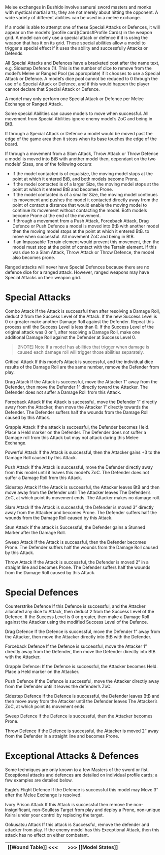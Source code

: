 Melee exchanges in Bushido involve samurai sword masters and monks with mystical martial arts; they are not merely about hitting the opponent. A wide variety of different abilities can be used in a melee exchange.

If a model is able to attempt one of these Special Attacks or Defences, it will appear on the model’s [profile card](Cards#Profile Cards) in the weapon grid.
A model can only use a special attack or defence if it is using the weapon that has it on its grid.
These special abilities allow a model to trigger a special effect if it uses the ability and successfully Attacks or Defends.

All Special Attacks and Defences have a bracketed cost after the name text, e.g. Sidestep Defence (1). This is the number of dice to remove from the model’s Melee or Ranged Pool (as appropriate) if it chooses to use a Special Attack or Defence. A model’s dice pool cannot be reduced to 0 through the use of a Special Attack or Defence, and if this would happen the player cannot declare that Special Attack or Defence.

A model may only perform one Special Attack or Defence per Melee Exchange or Ranged Attack.

Some special Abilities can cause models to move when successful. All movement from Special Abilities ignore enemy model’s ZoC and being in BtB.

If through a Special Attack or Defence a model would be moved past the edge of the game area then it stops when its base touches the edge of the board.

If through a movement from a Slam Attack, Throw Attack or Throw Defence a model is moved into BtB with another model then, dependant on the two models’ Sizes, one of the following occurs:
- If the model contacted is of equalsize, the moving model stops at the point at which it entered BtB, and both models become Prone.
- If the model contacted is of a larger Size, the moving model stops at the point at which it entered BtB and becomes Prone.
- If the model contacted is of a smaller Size, the moving model continues its movement and pushes the model it contacted directly away from the point of contact a distance that would enable the moving model to continue its movement without contacting the model. Both models become Prone at the end of the movement.
- If through a movement from a Push Attack, Forceback Attack, Drag Defence or Push Defence a model is moved into BtB with another model then the moving model stops at the point at which it entered BtB. to move when successful. All movement ZoC and being in BtB.
- If an Impassable Terrain element would prevent this movement, then the model must stop at the point of contact with the Terrain element. If this was due to a Slam Attack, Throw Attack or Throw Defence, the model also becomes prone.

Ranged attacks will never have Special Defences because there are no defence dice for a ranged attack. However, ranged weapons may have Special Attacks on their weapon grid.

# Special Attacks

Combo Attack
If the Attack is successful then after resolving a Damage Roll, deduct 2 from the Success Level of the Attack. If the new Success Level is 0 or greater make another Damage Roll against the Defender. Repeat this process until the Success Level is less than 0. If the Success Level of the original attack was 0 or 1, after resolving a Damage Roll, make one additional Damage Roll against the Defender at Success Level 0.

>[!NOTE] Note
>If a model has abilities that trigger when damage is caused each damage roll will trigger those abilities separately.

Critical Attack
If this model’s Attack is successful, and the individual dice results of the Damage Roll are the same number, remove the Defender from play.

Drag Attack
If the Attack is successful, move the Attacker 1” away from the Defender, then move the Defender 1” directly toward the Attacker.
The Defender does not suffer a Damage Roll from this Attack.

Forceback Attack
If the Attack is successful, move the Defender 1” directly away from the Attacker, then move the Attacker 1” directly towards the Defender.
The Defender suffers half the wounds from the Damage Roll caused by this Attack.

Grapple Attack
If the attack is successful, the Defender becomes Held. Place a Held marker on the Defender.
The Defender does not suffer a Damage roll from this Attack but may not attack during this Melee Exchange.

Powerful Attack
If the Attack is successful, then the Attacker gains +3 to the Damage Roll caused by this Attack.

Push Attack
If the Attack is successful, move the Defender directly away from this model until it leaves this model’s ZoC.
The Defender does not suffer a Damage Roll from this Attack.

Sidestep Attack
If the Attack is successful, the Attacker leaves BtB and then move away from the Defender until The Attacker leaves The Defender’s ZoC, at which point its movement ends.
The Attacker makes no damage roll.

Slam Attack
If the Attack is successful, the Defender is moved 3” directly away from the Attacker and becomes Prone.
The Defender suffers half the wounds from the Damage Roll caused by this Attack.

Stun Attack
If the attack is Successful, the Defender gains a Stunned Marker after the Damage Roll.

Sweep Attack
If the Attack is successful, then the Defender becomes Prone.
The Defender suffers half the wounds from the Damage Roll caused by this Attack.

Throw Attack
If the Attack is successful, the Defender is moved 2” in a straight line and becomes Prone.
The Defender suffers half the wounds from the Damage Roll caused by this Attack.

# Special Defences
Counterstrike Defence
If this Defence is successful, and the Attacker allocated any dice to Attack, then deduct 2 from the Success Level of the Defence.
If the Success Level is 0 or greater, then make a Damage Roll against the Attacker using the modified Success Level of the Defence.

Drag Defence
If the Defence is successful, move the Defender 1” away from the Attacker, then move the Attacker directly into BtB with the Defender.

Forceback Defence
If the Defence is successful, move the Attacker 1” directly away from the Defender, then move the Defender directly into BtB with the Attacker.

Grapple Defence: If the Defence is successful, the Attacker becomes Held. Place a Held marker on the Attacker.

Push Defence
If the Defence is successful, move the Attacker directly away from the Defender until it leaves the defender’s ZoC.

Sidestep Defence
If the Defence is successful, the Defender leaves BtB and then move away from the Attacker until the Defender leaves The Attacker’s ZoC, at which point its movement ends.

Sweep Defence
If the Defence is successful, then the Attacker becomes Prone.

Throw Defence
If the Defence is successful, the Attacker is moved 2” away from the Defender in a straight line and becomes Prone.
# Exceptional Attacks & Defences
Some techniques are only known to a few Masters of the sword or fist. Exceptional attacks and defences are detailed on individual profile cards; a few examples are detailed below.

Eagle’s Flight Defence
If the Defence is successful this model may Move 3” after the Melee Exchange is resolved.

Ivory Prison Attack
If this Attack is successful then remove the non- Insignificant, non-Soulless Target from play and deploy a Prone, non-unique Kairai under your control by replacing the target.

Gokusatsu Attack
If this attack is Successful, remove the defender and attacker from play.
If the enemy model has this Exceptional Attack, then this attack has no effect on either combatant.

| [[Wound Table]] <<< |     | >>> [[Model States]] |
| ------------------- | --- | -------------------- |
